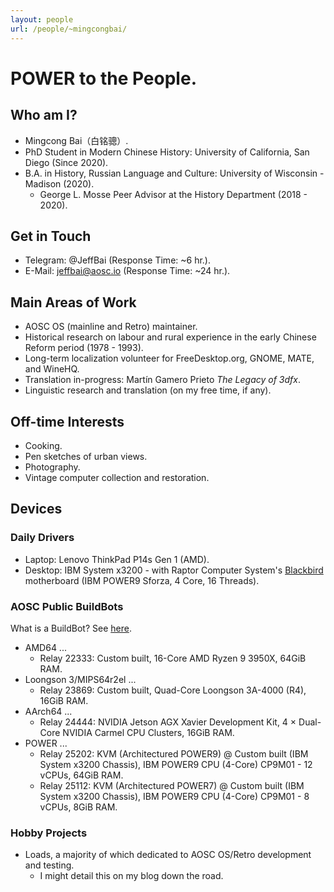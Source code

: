 ```yaml
---
layout: people
url: /people/~mingcongbai/
---
```



POWER to the People.
====================

Who am I?
---------

- Mingcong Bai（白铭骢）.
- PhD Student in Modern Chinese History: University of California, San Diego (Since 2020).
- B.A. in History, Russian Language and Culture: University of Wisconsin - Madison (2020).
    - George L. Mosse Peer Advisor at the History Department (2018 - 2020).

Get in Touch
------------

- Telegram: @JeffBai (Response Time: ~6 hr.).
- E-Mail: jeffbai@aosc.io (Response Time: ~24 hr.).

Main Areas of Work
------------------

- AOSC OS (mainline and Retro) maintainer.
- Historical research on labour and rural experience in the early Chinese Reform period (1978 - 1993).
- Long-term localization volunteer for FreeDesktop.org, GNOME, MATE, and WineHQ.
- Translation in-progress: Martín Gamero Prieto *The Legacy of 3dfx*.
- Linguistic research and translation (on my free time, if any).

Off-time Interests
------------------

- Cooking.
- Pen sketches of urban views.
- Photography.
- Vintage computer collection and restoration.

Devices
-------

### Daily Drivers

- Laptop: Lenovo ThinkPad P14s Gen 1 (AMD).
- Desktop: IBM System x3200 - with Raptor Computer System's [Blackbird](https://wiki.raptorcs.com/wiki/Blackbird) motherboard (IBM POWER9 Sforza, 4 Core, 16 Threads).

### AOSC Public BuildBots

What is a BuildBot? See [here](https://wiki.aosc.io/developer/infrastructure/buildbots/).

- AMD64 ...
    - Relay 22333: Custom built, 16-Core AMD Ryzen 9 3950X, 64GiB RAM.
- Loongson 3/MIPS64r2el ...
    - Relay 23869: Custom built, Quad-Core Loongson 3A-4000 (R4), 16GiB RAM.
- AArch64 ...
    - Relay 24444: NVIDIA Jetson AGX Xavier Development Kit, 4 × Dual-Core NVIDIA Carmel CPU Clusters, 16GiB RAM.
- POWER ...
    - Relay 25202: KVM (Architectured POWER9) @ Custom built (IBM System x3200 Chassis), IBM POWER9 CPU (4-Core) CP9M01 - 12 vCPUs, 64GiB RAM.
    - Relay 25112: KVM (Architectured POWER7) @ Custom built (IBM System x3200 Chassis), IBM POWER9 CPU (4-Core) CP9M01 - 8 vCPUs, 8GiB RAM.

### Hobby Projects

- Loads, a majority of which dedicated to AOSC OS/Retro development and testing.
    - I might detail this on my blog down the road.
